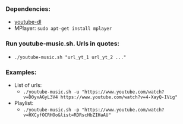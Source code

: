### Dependencies: 
* [youtube-dl](https://ytdl-org.github.io/youtube-dl/download.html)
* MPlayer: `sudo apt-get install mplayer`

### Run youtube-music.sh. Urls in quotes:
* `./youtube-music.sh "url_yt_1 url_yt_2 ..."`

### Examples:
* List of urls:
    * `./youtube-music.sh -u "https://www.youtube.com/watch?v=D0yxAGyL3V4 https://www.youtube.com/watch?v=4-XayQ-IVig"`
* Playlist:
    * `./youtube-music.sh -p "https://www.youtube.com/watch?v=HXCyfOCRHOo&list=RDRscHbZIHaAU"`
